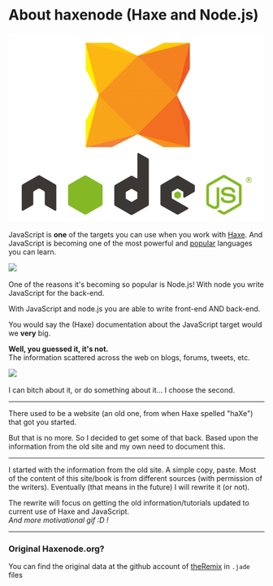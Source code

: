 # About haxenode (Haxe and Node.js)

![Haxe logo](../img/haxe_nodejs_logos.png)

JavaScript is **one** of the targets you can use when you work with [Haxe](http://haxe.org/).
And JavaScript is becoming one of the most powerful and [popular](https://github.com/blog/2047-language-trends-on-github) languages you can learn.

![](https://cloud.githubusercontent.com/assets/2623954/9098640/f15e22b4-3b7f-11e5-9496-12b6d811f0ea.jpg)


One of the reasons it's becoming so popular is Node.js!
With node you write JavaScript for the back-end.

With JavaScript and node.js you are able to write front-end AND back-end.



You would say the (Haxe) documentation about the JavaScript target would we **very** big.

**Well, you guessed it, it's not.**   
The information scattered across the web on blogs, forums, tweets, etc.


![](http://www.reactiongifs.com/r/do.gif)

I can bitch about it, or do something about it... I choose the second.

----

There used to be a website (an old one, from when Haxe spelled "haXe") that got you started.

But that is no more. So I decided to get some of that back.
Based upon the information from the old site and my own need to document this.

---

I started with the information from the old site. A simple copy, paste. Most of the content of this site/book is from different sources (with permission of the writers). Eventually (that means in the future) I will rewrite it (or not).
 
The rewrite will focus on getting the old information/tutorials updated to current use of Haxe and JavaScript.  
*And more motivational gif :D !*


----

### Original Haxenode.org?
You can find the original data at the github account of [theRemix](https://github.com/theRemix/haxenode.org/tree/ajaxloaded/views) in `.jade` files